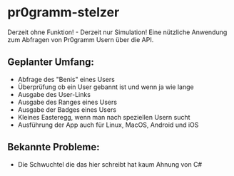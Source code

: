 # pr0gramm-stelzer


Derzeit ohne Funktion! - Derzeit nur Simulation!
Eine nützliche Anwendung zum Abfragen von Pr0gramm Usern über die API.



## Geplanter Umfang:
- Abfrage des "Benis" eines Users
- Überprüfung ob ein User gebannt ist und wenn ja wie lange
- Ausgabe des User-Links
- Ausgabe des Ranges eines Users
- Ausgabe der Badges eines Users
- Kleines Easteregg, wenn man nach speziellen Usern sucht
- Ausführung der App auch für Linux, MacOS, Android und iOS

## Bekannte Probleme:
- Die Schwuchtel die das hier schreibt hat kaum Ahnung von C#

